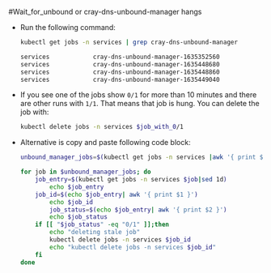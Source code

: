 #Wait_for_unbound or cray-dns-unbound-manager hangs

* Run the following command:

    ```bash
    kubectl get jobs -n services | grep cray-dns-unbound-manager
    ```

	```bash
    services            cray-dns-unbound-manager-1635352560                  0/1           26h        26h
    services            cray-dns-unbound-manager-1635448680                  1/1           35s        8m37s
    services            cray-dns-unbound-manager-1635448860                  1/1           51s        5m36s
    services            cray-dns-unbound-manager-1635449040                  1/1           61s        2m35s
	```

* If you see one of the jobs show `0/1` for more than 10 minutes and there are other runs with `1/1`. That means that job is hung. You can delete the job with:

	```bash
	kubectl delete jobs -n services $job_with_0/1
	```

* Alternative is copy and paste following code block:

	```bash
    unbound_manager_jobs=$(kubectl get jobs -n services |awk '{ print $1 }'|grep unbound-manager)

    for job in $unbound_manager_jobs; do
        job_entry=$(kubectl get jobs -n services $job|sed 1d)
            echo $job_entry
        job_id=$(echo $job_entry| awk '{ print $1 }')
            echo $job_id
            job_status=$(echo $job_entry| awk '{ print $2 }')
            echo $job_status
    	if [[ "$job_status" -eq "0/1" ]];then
            echo "deleting stale job"
    		kubectl delete jobs -n services $job_id
            echo "kubectl delete jobs -n services $job_id"
        fi
    done
	```
